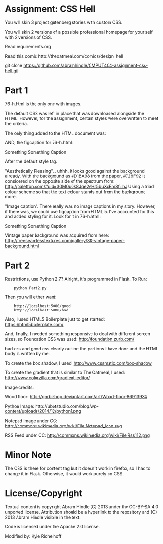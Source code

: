 Assignment: CSS Hell
====================

You will skin 3 project gutenberg stories with custom CSS.

You will skin 2 versions of a possible professional homepage for your
self with 2 versions of CSS.

Read requirements.org

Read this comic http://theoatmeal.com/comics/design_hell

git clone https://github.com/abramhindle/CMPUT404-assignment-css-hell.git

Part 1
======
76-h.html is the only one with images.

The default CSS was left in place that was downloaded alongside the HTML. However, for the assignment, 
certain styles were overwritten to meet the criteria.

The only thing added to the HTML document was:
<link type="text/css" rel="stylesheet" href="css/styles.css" />

AND, the figcaption for 76-h.html:
<figcaption>Something Something Caption</figcaption>

After the default style tag.

"Aesthetically Pleasing"... uhhh, it looks good against the background already.
With the background as #D1BA98 from the paper, #726F92 is considered on the opposite side of the spectrum from:
http://paletton.com/#uid=30M0u0k8Jqe2eHr5buXcEm8f+hJ
Using a triad colour scheme so that the text colour stands out from the background more.

"Image caption". There really was no image captions in my story. However, if there was, we could use figcaption 
from HTML 5. I've accounted for this and added styling for it. Look for it in 76-h.html:
<figcaption>Something Something Caption</figcaption>

Vintage paper background was acquired from here:
http://freeseamlesstextures.com/gallery/38-vintage-paper-background.html

Part 2
======
Restrictions, use Python 2.7? Alright, it's programmed in Flask. To Run:

```
    python Part2.py
```

Then you will either want:

```
    http://localhost:5000/good
    http://localhost:5000/bad
```

Also, I used HTML5 Boilerplate just to get started:
https://html5boilerplate.com/

And, finally, I needed something responsive to deal with different screen sizes, so Foundation CSS was used:
http://foundation.zurb.com/

bad.css and good.css clearly outline the portions I have done and the HTML body is written by me.

To create the box shadow, I used:
http://www.cssmatic.com/box-shadow

To create the gradient that is similar to The Oatmeal, I used:
http://www.colorzilla.com/gradient-editor/

Image credits:

Wood floor:
http://gnrbishop.deviantart.com/art/Wood-floor-86913934

Python Image:
http://ubotstudio.com/blog/wp-content/uploads/2014/12/python1.png

Notepad image under CC:
http://commons.wikimedia.org/wiki/File:Notepad_icon.svg

RSS Feed under CC:
http://commons.wikimedia.org/wiki/File:Rss112.png


Minor Note
==========
The CSS is there for content tag but it doesn't work in firefox, so I had to change it in Flask. Otherwise, it would
work purely on CSS.

License/Copyright
=================

Textual content is copyright Abram Hindle (C) 2013 under the CC-BY-SA
4.0 unported license. Attribution should be a hyperlink to the
repository and (C) 2013 Abram Hindle visibile in the text.

Code is licensed under the Apache 2.0 license.

Modified by: Kyle Richelhoff


